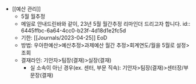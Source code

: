 - [[예산 관리]]
	- 5월 월추정
	- 메일로 안내드린바와 같이, 23년 5월 월간추정 리마인더 드리고자 합니다.
	  id:: 6445ffbc-6a64-4cc0-b23f-4d18d1e2fc5d
	- 기한: [[Journals/2023-04-25]] EoD
	- 방법: 우아한예산>예산추정>과제예산 월간 추정>회계연도/월을 5월로 설정>조회
	- 결재라인: 기안자>팀장(결재)>실장(결재)
		- 실 소속이 아닌 경우(ex. 센터, 부문 직속): 기안자>팀장(결재)>센터장/부문장(결재)